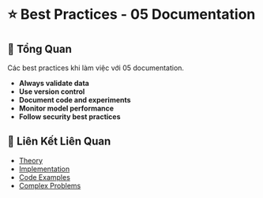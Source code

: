 # ⭐ Best Practices - 05 Documentation

## 🎯 Tổng Quan

Các best practices khi làm việc với 05 documentation.

- **Always validate data**
- **Use version control**
- **Document code and experiments**
- **Monitor model performance**
- **Follow security best practices**

## 🔗 Liên Kết Liên Quan

- [Theory](./THEORY_05_documentation.md)
- [Implementation](./IMPLEMENTATION_05_documentation.md)
- [Code Examples](./CODE_EXAMPLES_05_documentation.md)
- [Complex Problems](./COMPLEX_PROBLEMS.md)
